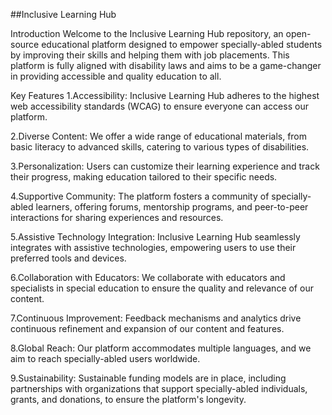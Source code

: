 ##Inclusive Learning Hub

Introduction
Welcome to the Inclusive Learning Hub repository, an open-source educational platform designed to empower specially-abled students by improving their skills and helping them with job placements. This platform is fully aligned with disability laws and aims to be a game-changer in providing accessible and quality education to all.

Key Features
1.Accessibility: Inclusive Learning Hub adheres to the highest web accessibility standards (WCAG) to ensure everyone can access our platform.

2.Diverse Content: We offer a wide range of educational materials, from basic literacy to advanced skills, catering to various types of disabilities.

3.Personalization: Users can customize their learning experience and track their progress, making education tailored to their specific needs.

4.Supportive Community: The platform fosters a community of specially-abled learners, offering forums, mentorship programs, and peer-to-peer interactions for sharing experiences and resources.

5.Assistive Technology Integration: Inclusive Learning Hub seamlessly integrates with assistive technologies, empowering users to use their preferred tools and devices.

6.Collaboration with Educators: We collaborate with educators and specialists in special education to ensure the quality and relevance of our content.

7.Continuous Improvement: Feedback mechanisms and analytics drive continuous refinement and expansion of our content and features.

8.Global Reach: Our platform accommodates multiple languages, and we aim to reach specially-abled users worldwide.

9.Sustainability: Sustainable funding models are in place, including partnerships with organizations that support specially-abled individuals, grants, and donations, to ensure the platform's longevity.

